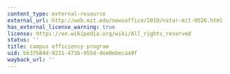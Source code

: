 ```yaml
---
content_type: external-resource
external_url: http://web.mit.edu/newsoffice/2010/nstar-mit-0526.html
has_external_license_warning: true
license: https://en.wikipedia.org/wiki/All_rights_reserved
status: ''
title: campus efficiency program
uid: bb37b84d-9231-473b-955d-dee0ebecaa9f
wayback_url: ''
---
```


